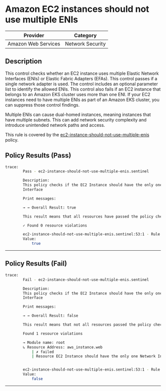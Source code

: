 # Amazon EC2 instances should not use multiple ENIs

| Provider            |      Category      |
| ------------------- | ------------------ |
| Amazon Web Services |  Network Security  |

## Description

This control checks whether an EC2 instance uses multiple Elastic Network Interfaces (ENIs) or Elastic Fabric Adapters (EFAs). This control passes if a single network adapter is used. The control includes an optional parameter list to identify the allowed ENIs. This control also fails if an EC2 instance that belongs to an Amazon EKS cluster uses more than one ENI. If your EC2 instances need to have multiple ENIs as part of an Amazon EKS cluster, you can suppress those control findings.

Multiple ENIs can cause dual-homed instances, meaning instances that have multiple subnets. This can add network security complexity and introduce unintended network paths and access.

This rule is covered by the [ec2-instance-should-not-use-multiple-enis](../../policies/ec2/ec2-instance-should-not-use-multiple-enis.sentinel) policy.

## Policy Results (Pass)

```bash
trace:
        Pass - ec2-instance-should-not-use-multiple-enis.sentinel

        Description:
        This policy checks if the EC2 Instance should have the only one Network
        Interface

        Print messages:

        → → Overall Result: true

        This result means that all resources have passed the policy check for the policy ec2-instance-should-not-use-multiple-enis.

        ✓ Found 0 resource violations

        ec2-instance-should-not-use-multiple-enis.sentinel:53:1 - Rule "main"
        Value:
            true
```

---

## Policy Results (Fail)

```bash
trace:
        Fail - ec2-instance-should-not-use-multiple-enis.sentinel

        Description:
        This policy checks if the EC2 Instance should have the only one Network
        Interface

        Print messages:

        → → Overall Result: false

        This result means that not all resources passed the policy check and the protected behavior is not allowed for the policy ec2-instance-should-not-use-multiple-enis.

        Found 1 resource violations

        → Module name: root
        ↳ Resource Address: aws_instance.web
            | ✗ failed
            | Resource EC2 Instance should have the only one Network Interface. Refer to https://docs.aws.amazon.com/securityhub/latest/userguide/ec2-controls.html#ec2-17 for more details.


        ec2-instance-should-not-use-multiple-enis.sentinel:53:1 - Rule "main"
        Value:
            false
```

---

